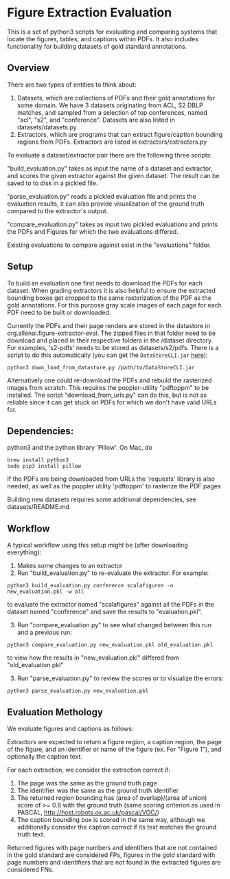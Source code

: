 Figure Extraction Evaluation
======

This is a set of python3 scripts for evaluating and comparing systems
that locate the figures, tables, and captions within PDFs. It also includes 
functionality for building datasets of gold standard annotations.

## Overview
There are two types of entities to think about:

1. Datasets, which are collections of PDFs and their gold annotations for some domain.
We have 3 datasets originating from ACL, S2 DBLP matches, and sampled from a selection of top conferences, named
"acl", "s2", and "conference". Datasets are also listed in datasets/datasets.py
2. Extractors, which are programs that can extract figure/caption bounding regions from PDFs.
Extractors are listed in extractors/extractors.py

To evaluate a dataset/extractor pair there are the following three scripts:

"build_evaluation.py" takes as input the name of a dataset and extractor, and scores the given
extractor against the given dataset. The result can be saved to to disk in a pickled file.

"parse_evaluation.py" reads a pickled evaluation file and prints the evaluation results, it can also
provide visualization of the ground truth compared to the extractor's output.

"compare_evaluation.py" takes as input two pickled evaluations and prints the PDFs and Figures
for which the two evaluations differed.

Existing evaluations to compare against exist in the "evaluations" folder. 

## Setup
To build an evaluation one first needs to download the PDFs for each dataset. When grading extractors it 
is also helpful to ensure the extracted bounding boxes get cropped to the same
rasterization of the PDF as the gold annotations. For this purpose gray scale images of each page for
each PDF need to be built or downloaded. 

Currently the PDFs and their page renders are stored in the datastore in org.allenai.figure-extractor-eval.
The zipped files in that folder need to be download and placed in their respective folders in the 
/dataset directory. For examples, 's2-pdfs' needs to be stored as datasets/s2/pdfs. There is a 
script to do this automatically (you can get the `DataStoreCLI.jar` [here](https://github.com/allenai/datastore)):

`python3 down_load_from_datastore.py /path/to/DataStoreCLI.jar`

Alternatively one could re-download the PDFs and rebuild the rasterized images from scratch. This requires
the poppler-utility "pdftoppm" to be installed. The script "download_from_urls.py" can do this, but
is not as reliable since it can get stuck on PDFs for which we don't have valid URLs for.

## Dependencies:
python3 and the python library 'Pillow'. On Mac, do

```
brew install python3
sudo pip3 install pillow
```

If the PDFs are being downloaded from URLs the 'requests' library is also needed, 
as well as the poppler utility 'pdftoppm' to rasterize the PDF pages

Building new datasets requires some additional dependencies, see datasets/README.md

## Workflow
A typical workflow using this setup might be (after downloading everything):

1. Makes some changes to an extractor
2. Run "build_evaluation.py" to re-evaluate the extractor. For example:

`python3 build_evaluation.py conference scalafigures -o new_evaluation.pkl -w all`

to evaluate the extractor named "scalafigures" against all the PDFs in the dataset named "conference"
 and save the results to "evaluation.pkl".

3. Run "compare_evaluation.py" to see what changed between this run and a previous run:

`python3 compare_evaluation.py new_evaluation.pkl old_evaluation.pkl`

to view how the results in "new_evaluation.pkl" differed from "old_evaluation.pkl"

3. Run "parse_evaluation.py" to review the scores or to visualize the errors:

`python3 parse_evaluation.py new_evaluation.pkl`

## Evaluation Methology
We evaluate figures and captions as follows:

Extractors are expected to return a figure region, a caption region, the page of the
figure, and an identifier or name of the figure (ex. For "Figure 1"), and optionally the caption text.

For each extraction, we consider the extraction correct if:

1. The page was the same as the ground truth page
2. The identifier was the same as the ground truth identifier
3. The returned region bounding has (area of overlap)/(area of union) score of >= 0.8 with the
ground truth (same scoring criterion as used in PASCAL, http://host.robots.ox.ac.uk/pascal/VOC/)
4. The caption bounding box is scored in the same way, although we additionally
consider the caption correct if its text matches the ground truth text.

Returned figures with page numbers and identifiers that are not contained in the gold standard
are considered FPs, figures in the gold standard with page numbers and identifiers that are not found in
the extracted figures are considered FNs.

